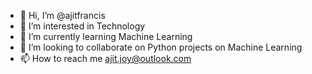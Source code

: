 - 👋 Hi, I’m @ajitfrancis
- 👀 I’m interested in Technology
- 🌱 I’m currently learning Machine Learning
- 💞️ I’m looking to collaborate on Python projects on Machine Learning
- 📫 How to reach me ajit.joy@outlook.com



